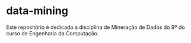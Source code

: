 # data-mining
Este repositório é dedicado a disciplina de Mineração de Dados do 9º do curso de Engenharia da Computação.

